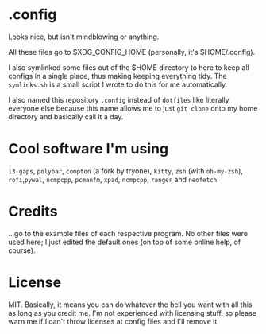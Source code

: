 # .config
Looks nice, but isn't mindblowing or anything.

All these files go to $XDG_CONFIG_HOME (personally, it's $HOME/.config).

I also symlinked some files out of the $HOME directory to here to keep all configs in a single place, thus making keeping everything tidy. The `symlinks.sh` is a small script I wrote to do this for me automatically.


I also named this repository `.config` instead of `dotfiles` like literally everyone else because this name allows me to just `git clone` onto my home directory and basically call it a day.


# Cool software I'm using
`i3-gaps`, `polybar`, `compton` (a fork by tryone), `kitty`, `zsh` (with `oh-my-zsh`), `rofi`,`pywal`, `ncmpcpp`, `pcmanfm`, `xpad`, `ncmpcpp`, `ranger` and `neofetch`.


# Credits
...go to the example files of each respective program. No other files were used here; I just edited the default ones (on top of some online help, of course).

# License
MIT.
Basically, it means you can do whatever the hell you want with all this as long as you credit me.
I'm not experienced with licensing stuff, so please warn me if I can't throw licenses at config files and I'll remove it.
